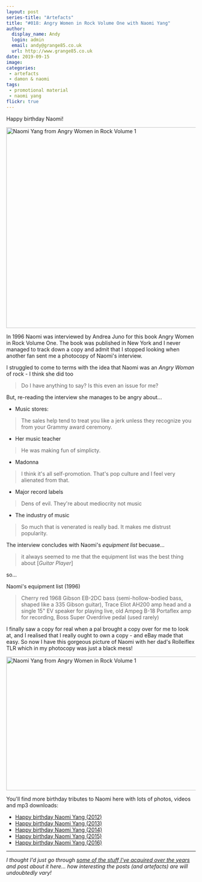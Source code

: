 ```yaml
---
layout: post
series-title: "Artefacts" 
title: "#018: Angry Women in Rock Volume One with Naomi Yang"
author:
  display_name: Andy
  login: admin
  email: andy@grange85.co.uk
  url: http://www.grange85.co.uk
date: 2019-09-15
image: 
categories:
 - artefacts
 - damon & naomi
tags:
 - promotional material
 - naomi yang
flickr: true
---
```

Happy birthday Naomi!

<a data-flickr-embed="true"  href="https://www.flickr.com/photos/grange85/48506259441/in/photostream/" title="Naomi Yang in Angry Women in Rock Volume 1"><img src="https://live.staticflickr.com/65535/48506259441_d6148dfd71_c.jpg" width="800" height="533" alt="Naomi Yang from Angry Women in Rock Volume 1"></a>

In 1996 Naomi was interviewed by Andrea Juno for this book Angry Women in Rock Volume One. The book was published in New York and I never managed to track down a copy and admit that I stopped looking when another fan sent me a photocopy of Naomi's interview.

I struggled to come to terms with the idea that Naomi was an _Angry Woman_ of rock - I think she did too

> Do I have anything to say? Is this even an issue for me?

But, re-reading the interview she manages to be angry about...

- Music stores:

> The sales help tend to treat you like a jerk unless they recognize you from your Grammy award ceremony.

- Her music teacher

> He was making fun of simplicty.

- Madonna

> I think it's all self-promotion. That's pop culture and I feel very alienated from that.

- Major record labels

> Dens of evil. They're about mediocrity not music

- The industry of music

> So much that is venerated is really bad. It makes me distrust popularity.

The interview concludes with Naomi's _equipment list_ becuase...

> it always seemed to me that the equipment list was the best thing about \[_Guitar Player_\]

so...

Naomi's equipment list (1996)

> Cherry red 1968 Gibson EB-2DC bass (semi-hollow-bodied bass, shaped like a 335 Gibson guitar), Trace Eliot AH200 amp head and a single 15" EV speaker for playing live, old Ampeg B-18 Portaflex amp for recording, Boss Super Overdrive pedal (used rarely)

I finally saw a copy for real when a pal brought a copy over for me to look at, and I realised that I really ought to own a copy - and eBay made that easy. So now I have this gorgeous picture of Naomi with her dad's Rolleiflex TLR which in my photocopy was just a black mess!

<a data-flickr-embed="true"  href="https://www.flickr.com/photos/grange85/48506433447/in/photostream/" title="Naomi Yang from Angry Women in Rock Volume 1"><img src="https://live.staticflickr.com/65535/48506433447_f3f7e53848_c.jpg" width="800" height="355" alt="Naomi Yang from Angry Women in Rock Volume 1"></a>


You'll find more birthday tributes to Naomi here with lots of photos, videos and mp3 downloads:

- [Happy birthday Naomi Yang (2012)](https://www.fullofwishes.co.uk/2012/09/15/happy-birthday-naomi-yang/)
- [Happy birthday Naomi Yang (2013)](https://www.fullofwishes.co.uk/2013/09/15/happy-birthday-naomi-yang-2/)
- [Happy birthday Naomi Yang (2014)](https://www.fullofwishes.co.uk/2014/09/15/happy-birthday-naomi-yang-2014/)
- [Happy birthday Naomi Yang (2015)](https://www.fullofwishes.co.uk/2015/09/15/happy-birthday-naomi-yang-2015/)
- [Happy birthday Naomi Yang (2016)](https://www.fullofwishes.co.uk/2016/09/15/happy-birthday-naomi-yang-2016/)


---

_I thought I'd just go through [some of the stuff I've acquired over the years](/category/artefacts/) and post about it here... how interesting the posts (and artefacts) are will undoubtedly vary!_
